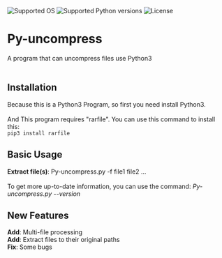 ![Supported OS](https://img.shields.io/badge/Supported%20OS-All-blue.svg)
![Supported Python versions](https://img.shields.io/badge/Python-3.4-brightgreen.svg)
![License](https://img.shields.io/hexpm/l/plug.svg)
# Py-uncompress
A program that can uncompress files use Python3<br>
<br>

## Installation
Because this is a Python3 Program, so first you need install Python3.<br>
<br>
And This program requires "rarfile". You can use this command to install this: <br>
`pip3 install rarfile`
<br>
## Basic Usage
**Extract file(s)**: Py-uncompress.py -f file1 file2 ...<br>
<br>
To get more up-to-date information, you can use the command: *Py-uncompress.py --version*
<br>
## New Features
**Add**: Multi-file processing<br>
**Add**: Extract files to their original paths<br>
**Fix**: Some bugs
